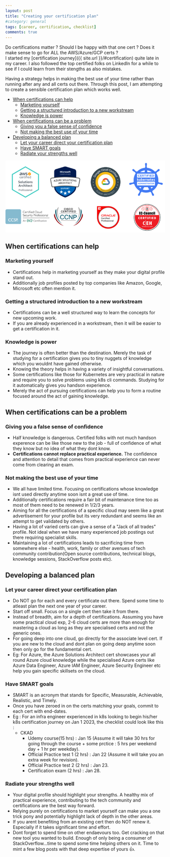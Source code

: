 ```yaml
---
layout: post
title: "Creating your certification plan"
#category: general
tags: [career, certification, checklist]
comments: true
---
```


Do certifications matter ? Should I be happy with that one cert ? Does it make sense to go for ALL the AWS/Azure/GCP certs ? <br/>
I started my [certification journey]({{ site.url }}/#certification) quite late in my career. I also followed the top certified folks on LinkedIn for a while to see if I could learn from their stengths as also mistakes.<br/>

Having a strategy helps in making the best use of your time rather than running after any and all certs out there. Through this post, I am attempting to create a sensible certification plan which works well.
<!-- TOC -->

- [When certifications can help](#when-certifications-can-help)
    - [Marketing yourself](#marketing-yourself)
    - [Getting a structured introduction to a new workstream](#getting-a-structured-introduction-to-a-new-workstream)
    - [Knowledge is power](#knowledge-is-power)
- [When certifications can be a problem](#when-certifications-can-be-a-problem)
    - [Giving you a false sense of confidence](#giving-you-a-false-sense-of-confidence)
    - [Not making the best use of your time](#not-making-the-best-use-of-your-time)
- [Developing a balanced plan](#developing-a-balanced-plan)
    - [Let your career direct your certification plan](#let-your-career-direct-your-certification-plan)
    - [Have SMART goals](#have-smart-goals)
    - [Radiate your strengths well](#radiate-your-strengths-well)

<!-- /TOC -->

!["mutli-certs"](/assets/images/certifications/certs-list.drawio.png "mutli-certs")

## When certifications can help

### Marketing yourself

- Certifications help in marketing yourself as they make your digital profile stand out.
- Additionally job profiles posted by top companies like Amazon, Google, Microsoft etc often mention it.

### Getting a structured introduction to a new workstream

- Certifications can be a well structured way to learn the concepts for new upcoming work.
- If you are already experienced in a workstream, then it will be easier to get a certification in it.

### Knowledge is power

- The journey is often better than the destination. Merely the task of studying for a certification gives you to tiny nuggets of knowledge which you wouldnt have gained otherwise.
- Knowing the theory helps in having a variety of insightful conversations.
- Some certifications like those for Kubernetes are very practical in nature and require you to solve problems using k8s cli commands. Studying for it automatically gives you handson experience.
- Merely the act of pursuing certifications can help you to form a routine focused around the act of gaining knowledge.

## When certifications can be a problem

### Giving you a false sense of confidence

- Half knowledge is dangerous. Certified folks with not much handson experence can be like those new to the job - full of confidence of what they know but no idea of what they dont know.
- **Certifications cannot replace practical experience.** The confidence and attention to detail that comes from practical experience can never come from clearing an exam.

### Not making the best use of your time
  
- We all have limited time. Focusing on certifications whose knowledge isnt used directly anytime soon isnt a great use of time.
- Additionally certifications require a fair bit of maintenance time too as most of them need to be renewed in 1/2/3 years.
- Aiming for all the certifications of a specific cloud may seem like a great advertisement for your profile but its very redundant and seems like an attempt to get validated by others.
- Having a lot of varied certs can give a sense of a "Jack of all trades" profile. Not ideal when we have many experienced job postings out there requiring specialist skills.
- Maintaining a lot of certifications leads to sacrificing time from somewhere else - health, work, family or other avenues of tech community contribution(Open source contributions, technical blogs, knowledge sessions, StackOverflow posts etc).

## Developing a balanced plan

### Let your career direct your certification plan

- Do NOT go for each and every certificate out there. Spend some time to atleast plan the next one year of your career.
- Start off small. Focus on a single cert then take it from there.
- Instead of breadth, aim for a depth of certifications. Assuming you have some practical cloud exp, 2-6 cloud certs are more than enough for mastering a cloud as long as they are specialised certs and not the generic ones.
- For going deep into one cloud, go directly for the associate level cert. If you are new to the cloud and dont plan on going deep anytime soon then only go for the fundamental cert.
- Eg: For Azure, the Azure Solutions Architect cert showcases your all round Azure cloud knowledge while the specialised Azure certs like Azure Data Engineer, Azure IAM Engineer, Azure Security Engineer etc help you gain specific skillsets on the cloud.

### Have SMART goals

- SMART is an acronym that stands for Specific, Measurable, Achievable, Realistic, and Timely.
- Once you have zeroed in on the certs matching your goals, commit to each cert with end-dates.
- Eg : For an infra engineer experienced in k8s looking to begin his/her k8s certification journey on Jan 1 2023, the checklist could look like this :
  - CKAD
    - Udemy course(15 hrs) : Jan 15 (Assume it will take 30 hrs for going through the course + some prctice : 5 hrs per weekend day + 1 hr per weekday).
    - Official Practice test 1 (2 hrs) : Jan 22 (Assume it will take you an extra week for revision).
    - Official Practice test 2 (2 hrs) : Jan 23.
    - Certification exam (2 hrs) : Jan 28.

### Radiate your strengths well

- Your digital profile should highlight your strengths. A healthy mix of practical experience, contributing to the tech community and certifications are the best way forward.
- Relying purely on certifications to market yourself can make you a one trick pony and potentially highlight lack of depth in the other areas.
- If you arent benefiting from an existing cert then do NOT renew it. Especially if it takes significant time and effort.
- Dont forget to spend time on other endaevours too. Get cracking on that new tool you wanted to build. Enough of only being a consumer of StackOverflow...time to spend some time helping others on it. Time to mint a few blog posts with that deep expertise of yours :thumbsup:.
